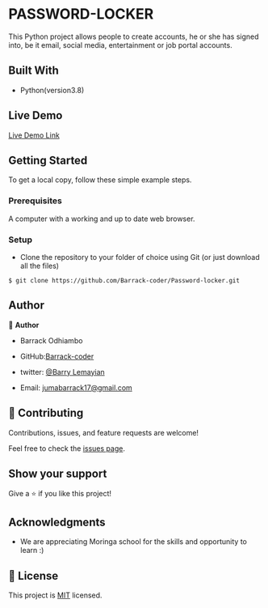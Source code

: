 # PASSWORD-LOCKER
This Python project allows people to create accounts, he or she has signed into, be it email, social media, entertainment or job portal accounts.


## Built With

- Python(version3.8)


## Live Demo

[Live Demo Link]()

## Getting Started

To get a local copy, follow these simple example steps.

### Prerequisites

A computer with a working and up to date web browser.

### Setup

- Clone the repository to your folder of choice using Git (or just download all the files)

```
$ git clone https://github.com/Barrack-coder/Password-locker.git

```


## Author


👤 **Author**

- Barrack Odhiambo

- GitHub:[Barrack-coder](https://github.com/Barrack-coder)
- twitter: [@Barry Lemayian](https://twitter.com/Barrylemayian)
- Email: jumabarrack17@gmail.com



## 🤝 Contributing

Contributions, issues, and feature requests are welcome!

Feel free to check the [issues page](ISSUE_TEMPLATE/feature_request.md).

## Show your support

Give a ⭐️ if you like this project!

## Acknowledgments

- We are appreciating Moringa school for the skills and opportunity to learn :)

## 📝 License

This project is [MIT](LICENSE) licensed.